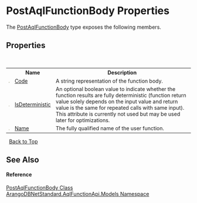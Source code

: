 # PostAqlFunctionBody Properties
 

The <a href="a7142139-d1ee-81a0-3277-5ed0f70acb8c">PostAqlFunctionBody</a> type exposes the following members.


## Properties
&nbsp;<table><tr><th></th><th>Name</th><th>Description</th></tr><tr><td>![Public property](media/pubproperty.gif "Public property")</td><td><a href="b512adae-31d3-0d14-1570-93416f2fffab">Code</a></td><td>
A string representation of the function body.</td></tr><tr><td>![Public property](media/pubproperty.gif "Public property")</td><td><a href="cea19276-75dd-f138-07c0-16fa9f3fa8d3">IsDeterministic</a></td><td>
An optional boolean value to indicate whether the function results are fully deterministic (function return value solely depends on the input value and return value is the same for repeated calls with same input). This attribute is currently not used but may be used later for optimizations.</td></tr><tr><td>![Public property](media/pubproperty.gif "Public property")</td><td><a href="2eaad5af-a8a5-ec95-e2e6-546489f0e253">Name</a></td><td>
The fully qualified name of the user function.</td></tr></table>&nbsp;
<a href="#postaqlfunctionbody-properties">Back to Top</a>

## See Also


#### Reference
<a href="a7142139-d1ee-81a0-3277-5ed0f70acb8c">PostAqlFunctionBody Class</a><br /><a href="e03acbe1-782e-533e-7ffe-cd51613ed54f">ArangoDBNetStandard.AqlFunctionApi.Models Namespace</a><br />